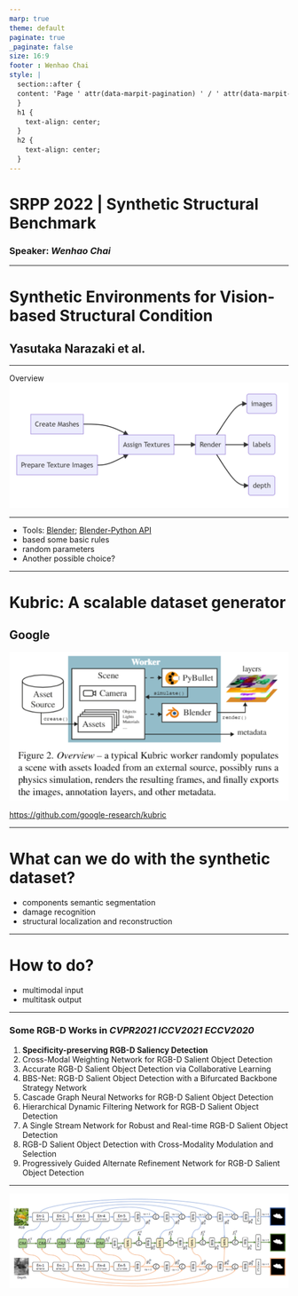 ```yaml
---
marp: true
theme: default
paginate: true
_paginate: false
size: 16:9
footer : Wenhao Chai
style: |
  section::after {
  content: 'Page ' attr(data-marpit-pagination) ' / ' attr(data-marpit-pagination-total);
  }
  h1 {
    text-align: center;
  }
  h2 {
    text-align: center;
  }
---
```


# SRPP 2022 | Synthetic Structural Benchmark
### Speaker: *Wenhao Chai*

---

# Synthetic Environments for Vision-based Structural Condition
## Yasutaka Narazaki et al.

---

Overview
![](../img/SE_overview.png)

---

- Tools: [Blender](https://www.youtube.com/watch?v=nIoXOplUvAw); [Blender-Python API](https://www.youtube.com/watch?v=XqX5wh4YeRw)
- based some basic rules
- random parameters
- Another possible choice?

---

# Kubric: A scalable dataset generator
## Google

![](../img/Kubric_overview.png)

https://github.com/google-research/kubric

---

# What can we do with the synthetic dataset?

- components semantic segmentation
- damage recognition
- structural localization and reconstruction

---

# How to do?

- multimodal input
- multitask output

---

### Some RGB-D Works in *CVPR2021 ICCV2021 ECCV2020*

1. **Specificity-preserving RGB-D Saliency Detection**
2. Cross-Modal Weighting Network for RGB-D Salient Object Detection
3. Accurate RGB-D Salient Object Detection via Collaborative Learning
4. BBS-Net: RGB-D Salient Object Detection with a Bifurcated Backbone Strategy Network
5. Cascade Graph Neural Networks for RGB-D Salient Object Detection
6. Hierarchical Dynamic Filtering Network for RGB-D Salient Object Detection
7. A Single Stream Network for Robust and Real-time RGB-D Salient Object Detection
8. RGB-D Salient Object Detection with Cross-Modality Modulation and Selection
9.  Progressively Guided Alternate Refinement Network for RGB-D Salient Object Detection

---

![](../img/SOD.png)
